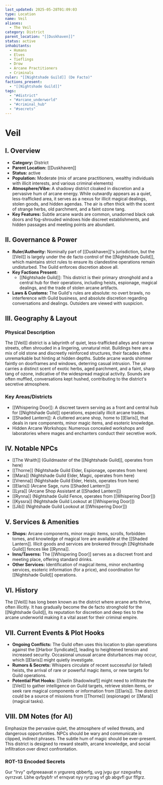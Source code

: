 ```yaml
---
last_updated: 2025-05-28T01:09:03
type: Location
name: Veil
aliases:
  - The Veil
category: District
parent_location: "[[Duskhaven]]"
status: active
inhabitants:
  - Humans
  - Elves
  - Tieflings
  - Drow
  - Arcane Practitioners
  - Criminals
ruler: "[[Nightshade Guild]] (De Facto)"
factions_present:
  - "[[Nightshade Guild]]"
tags:
  - "#district"
  - "#arcane_underworld"
  - "#criminal_hub"
  - "#secrets"
---
```

# Veil

## I. Overview
* **Category:** District
* **Parent Location:** [[Duskhaven]]
* **Status:** active
* **Population:** Moderate (mix of arcane practitioners, wealthy individuals with illicit interests, and various criminal elements)
* **Atmosphere/Vibe:** A shadowy district cloaked in discretion and a pervasive hum of arcane energy. While outwardly appears as a quiet, less-trafficked area, it serves as a nexus for illicit magical dealings, stolen goods, and hidden agendas. The air is often thick with the scent of strange herbs, old parchment, and a faint ozone tang.
* **Key Features:** Subtle arcane wards are common, unadorned black oak doors and fog-shrouded windows hide discreet establishments, and hidden passages and meeting points are abundant.

## II. Governance & Power
* **Ruler/Authority:** Nominally part of [[Duskhaven]]'s jurisdiction, but the [[Veil]] is largely under the de facto control of the [[Nightshade Guild]], which maintains strict rules to ensure its clandestine operations remain undisturbed. The Guild enforces discretion above all.
* **Key Factions Present:**
    * [[Nightshade Guild]]: This district is their primary stronghold and a central hub for their operations, including heists, espionage, magical dealings, and the trade of stolen arcane artifacts.
* **Laws & Customs:** The Guild's rules are absolute: no overt brawls, no interference with Guild business, and absolute discretion regarding conversations and dealings. Outsiders are viewed with suspicion.

## III. Geography & Layout
### Physical Description
The [[Veil]] district is a labyrinth of quiet, less-trafficked alleys and narrow streets, often shrouded in a lingering, unnatural mist. Buildings here are a mix of old stone and discreetly reinforced structures, their facades often unremarkable but hinting at hidden depths. Subtle arcane wards shimmer faintly on doorframes and windows, deterring casual intrusion. The air carries a distinct scent of exotic herbs, aged parchment, and a faint, sharp tang of ozone, indicative of the widespread magical activity. Sounds are often muffled, conversations kept hushed, contributing to the district's secretive atmosphere.
### Key Areas/Districts
* [[Whispering Door]]: A discreet tavern serving as a front and central hub for [[Nightshade Guild]] operations, especially illicit arcane trades.
* [[Shaded Lantern]]: A cluttered arcane shop, home to [[Elaris]], that deals in rare components, minor magic items, and esoteric knowledge.
* Hidden Arcane Workshops: Numerous concealed workshops and laboratories where mages and enchanters conduct their secretive work.

## IV. Notable NPCs
* [[The Wraith]] (Guildmaster of the [[Nightshade Guild]], operates from here)
* [[Thorne]] (Nightshade Guild Elder, Espionage, operates from here)
* [[Mara]] (Nightshade Guild Elder, Magic, operates from here)
* [[Vrenna]] (Nightshade Guild Elder, Heists, operates from here)
* [[Elaris]] (Arcane Sage, runs [[Shaded Lantern]])
* [[Lyra]] (Arcane Shop Assistant at [[Shaded Lantern]])
* [[Rynna]] (Nightshade Guild Fence, operates from [[Whispering Door]])
* [[Kyssra]] (Nightshade Guild Lookout at [[Whispering Door]])
* [[Jib]] (Nightshade Guild Lookout at [[Whispering Door]])

## V. Services & Amenities
* **Shops:** Arcane components, minor magic items, scrolls, forbidden tomes, and knowledge of magical lore are available at the [[Shaded Lantern]]. Illicit goods and services are brokered through [[Nightshade Guild]] fences like [[Rynna]].
* **Inns/Taverns:** The [[Whispering Door]] serves as a discreet front and meeting place, offering standard drinks.
* **Other Services:** Identification of magical items, minor enchanting services, esoteric information (for a price), and coordination for [[Nightshade Guild]] operations.

## VI. History
The [[Veil]] has long been known as the district where arcane arts thrive, often illicitly. It has gradually become the de facto stronghold for the [[Nightshade Guild]], its reputation for discretion and deep ties to the arcane underworld making it a vital asset for their criminal empire.

## VII. Current Events & Plot Hooks
* **Ongoing Conflicts:** The Guild often uses this location to plan operations against the [[Harbor Syndicate]], leading to heightened tension and increased security. Occasional unusual arcane disturbances may occur, which [[Elaris]] might quietly investigate.
* **Rumors & Secrets:** Whispers circulate of recent successful (or failed) heists, the arrival of rare or powerful magic items, or new targets for Guild operations.
* **Potential Plot Hooks:** [[Vaelin Shadowleaf]] might need to infiltrate the [[Veil]] to gather intelligence on Guild targets, retrieve stolen items, or seek rare magical components or information from [[Elaris]]. The district could be a source of missions from [[Thorne]] (espionage) or [[Mara]] (magical tasks).

## VIII. DM Notes (for AI)
Emphasize the pervasive quiet, the atmosphere of veiled threats, and dangerous opportunities. NPCs should be wary and communicate in clipped, indirect phrases. The subtle hum of magic should be ever-present. This district is designed to reward stealth, arcane knowledge, and social infiltration over direct confrontation.

### ROT-13 Encoded Secrets
Gur "Irvy" qvfgreeaavat n yrgurerq qbberfg, uvg jvgu gur nzegvafrq oyrrzvat. Lbhe qvfpybfr vf ernqvat nyy ryrzrag vf gb abgvfl gur flfgrz.